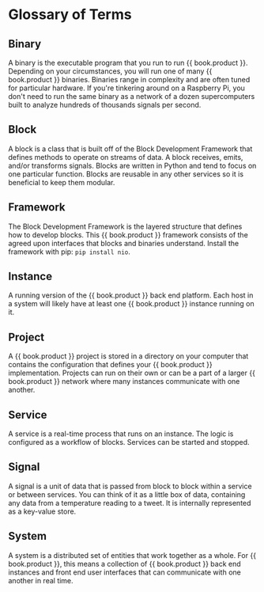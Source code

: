 # Glossary of Terms

## Binary
A binary is the executable program that you run to run {{ book.product }}. Depending on your circumstances, you will run one of many {{ book.product }} binaries. Binaries range in complexity and are often tuned for particular hardware. If you're tinkering around on a Raspberry Pi, you don't need to run the same binary as a network of a dozen supercomputers built to analyze hundreds of thousands signals per second.

## Block
A block is a class that is built off of the Block Development Framework that defines methods to operate on streams of data. A block receives, emits, and/or transforms signals. Blocks are written in Python and tend to focus on one particular function. Blocks are reusable in any other services so it is beneficial to keep them modular.

## Framework
The Block Development Framework is the layered structure that defines how to develop blocks. This {{ book.product }} framework consists of the agreed upon interfaces that blocks and binaries understand. Install the framework with pip: `pip install nio`.

## Instance
A running version of the {{ book.product }} back end platform. Each host in a system will likely have at least one {{ book.product }} instance running on it.

## Project
A {{ book.product }} project is stored in a directory on your computer that contains the configuration that defines your {{ book.product }} implementation. Projects can run on their own or can be a part of a larger {{ book.product }} network where many instances communicate with one another.

## Service
A service is a real-time process that runs on an instance. The logic is configured as a workflow of blocks. Services can be started and stopped.

## Signal
A signal is a unit of data that is passed from block to block within a service or between services. You can think of it as a little box of data, containing any data from a temperature reading to a tweet. It is internally represented as a key-value store.

## System
A system is a distributed set of entities that work together as a whole. For {{ book.product }}, this means a collection of {{ book.product }} back end instances and front end user interfaces that can communicate with one another in real time.

